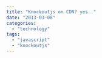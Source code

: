 ```yaml
---
title: "Knockoutjs on CDN? yes.."
date: "2013-03-08"
categories: 
  - "technology"
tags: 
  - "javascript"
  - "knockoutjs"
---
```




